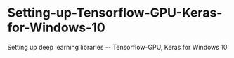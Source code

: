 # Setting-up-Tensorflow-GPU-Keras-for-Windows-10
Setting up deep learning libraries -- Tensorflow-GPU, Keras for Windows 10
